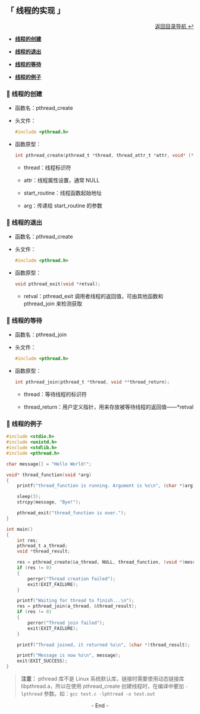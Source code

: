 ## 「 线程的实现 」

<div align="right">
    <a href="https://github.com/fmw666/Linux#-目录导航">返回目录导航 ↩</a>
</div>

+ **[线程的创建](#-线程的创建)**

+ **[线程的退出](#-线程的退出)**

+ **[线程的等待](#-线程的等待)**

+ **[线程的例子](#-线程的例子)**

### 💬 线程的创建

+ 函数名：pthread_create

+ 头文件：

    ```c
    #include <pthread.h>
    ```

+ 函数原型：

    ```c
    int pthread_create(pthread_t *thread, thread_attr_t *attr, void* (*start_routine)(void *), void *arg);
    ```

    + thread：线程标识符

    + attr：线程属性设置，通常 NULL

    + start_routine：线程函数起始地址

    + arg：传递给 start_routine 的参数

### 💬 线程的退出

+ 函数名：pthread_create

+ 头文件：

    ```c
    #include <pthread.h>
    ```

+ 函数原型：

    ```c
    void pthread_exit(void *retval);
    ```

    + retval：pthread_exit 调用者线程的返回值，可由其他函数和 pthread_join 来检测获取

### 💬 线程的等待

+ 函数名：pthread_join

+ 头文件：

    ```c
    #include <pthread.h>
    ```

+ 函数原型：

    ```c
    int pthread_join(pthread_t *thread, void **thread_return);
    ```

    + thread：等待线程的标识符

    + thread_return：用户定义指针，用来存放被等待线程的返回值——\*retval

### 💬 线程的例子

```c
#include <stdio.h>
#include <unistd.h>
#include <stdlib.h>
#include <pthread.h>

char message[] = "Hello World!";

void* thread_function(void *arg)
{
    printf("thread_function is running. Argument is %s\n", (char *)arg);

    sleep(3);
    strcpy(message, "Bye!");

    pthread_exit("thread_function is over.");
}

int main()
{
    int res;
    pthread_t a_thread;
    void *thread_result;

    res = pthread_create(&a_thread, NULL, thread_function, (void *)message);
    if (res != 0)
    {
        perrpr("Thread creation failed");
        exit(EXIT_FAILURE);
    }

    printf("Waiting for thread to finish...\n");
    res = pthread_join(a_thread, &thread_result);
    if (res != 0)
    {
        perror("Thread join failed");
        exit(EXIT_FAILURE);
    }

    printf("Thread joined, it returned %s\n", (char *)thread_result);

    printf("Message is now %s\n", message);
    exit(EXIT_SUCCESS);
}
```

> **注意：** pthread 库不是 Linux 系统默认库，链接时需要使用动态链接库 libpthread.a，所以在使用 pthread_create 创建线程时，在编译中要加 `-lpthread` 参数。如：`gcc test.c -lphtread -o test.out`

<div align="center">
    - End -
</div>